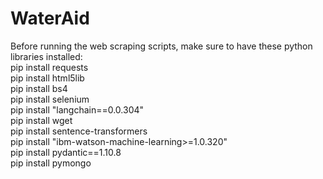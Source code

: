 # WaterAid

Before running the web scraping scripts, make sure to have these python libraries installed: <br>
pip install requests <br>
pip install html5lib <br>
pip install bs4 <br> 
pip install selenium <br>
pip install "langchain==0.0.304" <br>
pip install wget <br>
pip install sentence-transformers <br>
pip install "ibm-watson-machine-learning>=1.0.320" <br>
pip install pydantic==1.10.8 <br> 
pip install pymongo <br> 

